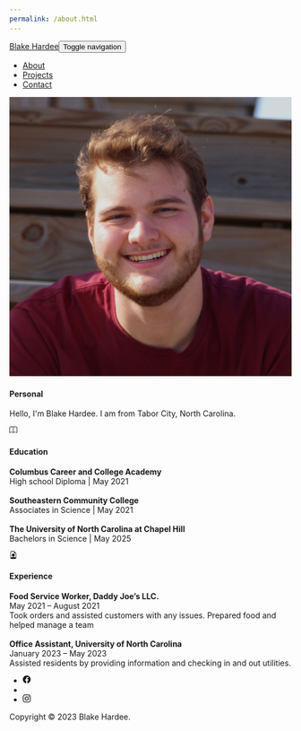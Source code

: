 ```yaml
---
permalink: /about.html
---
```

<!DOCTYPE html>
<html lang="en">

<head>
    <meta charset="utf-8">
    <meta name="viewport" content="width=device-width, initial-scale=1.0, shrink-to-fit=no">
    <title>Portfolio</title>
    <link rel="stylesheet" href="assets/bootstrap/css/bootstrap.min.css">
    <link rel="stylesheet" href="assets/fonts/fontawesome-all.min.css">
    <link rel="stylesheet" href="assets/css/aos.min.css">
    <link rel="stylesheet" href="assets/css/Features-Image-images.css">
    <link rel="stylesheet" href="assets/css/Navbar-Right-Links-Dark-icons.css">
</head>

<body>
    <nav class="navbar navbar-dark navbar-expand-md bg-dark py-3" data-aos="slide-up">
        <div class="container"><a class="navbar-brand d-flex align-items-center" href="About.html"><span>Blake Hardee</span></a><button data-bs-toggle="collapse" class="navbar-toggler" data-bs-target="#navcol-5"><span class="visually-hidden">Toggle navigation</span><span class="navbar-toggler-icon"></span></button>
            <div class="collapse navbar-collapse" id="navcol-5">
                <ul class="navbar-nav ms-auto">
                    <li class="nav-item"><a class="nav-link active" href="About.html">About</a></li>
                    <li class="nav-item"><a class="nav-link disabled" href="Projects.html">Projects</a></li>
                    <li class="nav-item"><a class="nav-link disabled" href="Contact.html">Contact</a></li>
                </ul>
            </div>
        </div>
    </nav>
    <div class="container py-4 py-xl-5">
        <div class="row row-cols-1 row-cols-md-2">
            <div class="col"><img class="rounded w-100 h-100 fit-cover" style="min-height: 300px;" src="assets/img/IMG_6236.jpeg"></div>
            <div class="col d-flex flex-column justify-content-center p-4">
                <div class="text-center text-md-start d-flex flex-column align-items-center align-items-md-start mb-5">
                    <div class="bs-icon-md bs-icon-rounded bs-icon-primary-light d-flex flex-shrink-0 justify-content-center align-items-center d-inline-block mb-3 bs-icon md"><i class="far fa-user text-info"></i></div>
                    <div>
                        <h4>Personal</h4>
                        <p>Hello, I'm Blake Hardee. I am from Tabor City, North Carolina.</p>
                    </div>
                </div>
                <div class="text-center text-md-start d-flex flex-column align-items-center align-items-md-start mb-5">
                    <div class="bs-icon-md bs-icon-rounded bs-icon-primary-light d-flex flex-shrink-0 justify-content-center align-items-center d-inline-block mb-3 bs-icon md"><svg xmlns="http://www.w3.org/2000/svg" width="1em" height="1em" fill="currentColor" viewBox="0 0 16 16" class="bi bi-book text-info">
                            <path d="M1 2.828c.885-.37 2.154-.769 3.388-.893 1.33-.134 2.458.063 3.112.752v9.746c-.935-.53-2.12-.603-3.213-.493-1.18.12-2.37.461-3.287.811V2.828zm7.5-.141c.654-.689 1.782-.886 3.112-.752 1.234.124 2.503.523 3.388.893v9.923c-.918-.35-2.107-.692-3.287-.81-1.094-.111-2.278-.039-3.213.492V2.687zM8 1.783C7.015.936 5.587.81 4.287.94c-1.514.153-3.042.672-3.994 1.105A.5.5 0 0 0 0 2.5v11a.5.5 0 0 0 .707.455c.882-.4 2.303-.881 3.68-1.02 1.409-.142 2.59.087 3.223.877a.5.5 0 0 0 .78 0c.633-.79 1.814-1.019 3.222-.877 1.378.139 2.8.62 3.681 1.02A.5.5 0 0 0 16 13.5v-11a.5.5 0 0 0-.293-.455c-.952-.433-2.48-.952-3.994-1.105C10.413.809 8.985.936 8 1.783z"></path>
                        </svg></div>
                    <div>
                        <h4>Education</h4>
                        <p><strong>Columbus Career and College Academy</strong><br>High school Diploma | May 2021<br><br><strong>Southeastern Community College</strong><br>Associates in Science | May 2021<br><br><strong>The University of North Carolina at Chapel Hill</strong><br>Bachelors in Science | May 2025</p>
                    </div>
                </div>
                <div class="text-center text-md-start d-flex flex-column align-items-center align-items-md-start">
                    <div class="bs-icon-md bs-icon-rounded bs-icon-primary-light d-flex flex-shrink-0 justify-content-center align-items-center d-inline-block mb-3 bs-icon md"><svg xmlns="http://www.w3.org/2000/svg" width="1em" height="1em" fill="currentColor" viewBox="0 0 16 16" class="bi bi-file-earmark-person text-info">
                            <path d="M11 8a3 3 0 1 1-6 0 3 3 0 0 1 6 0z"></path>
                            <path d="M14 14V4.5L9.5 0H4a2 2 0 0 0-2 2v12a2 2 0 0 0 2 2h8a2 2 0 0 0 2-2zM9.5 3A1.5 1.5 0 0 0 11 4.5h2v9.255S12 12 8 12s-5 1.755-5 1.755V2a1 1 0 0 1 1-1h5.5v2z"></path>
                        </svg></div>
                    <div>
                        <h4>Experience</h4>
                        <p><strong>Food Service Worker, Daddy Joe’s LLC.</strong><br>May 2021 – August 2021<br>Took orders and assisted customers with any issues. Prepared food and helped manage a team<br><br><strong>Office Assistant, University of North Carolina</strong><br>January 2023 – May 2023<br>Assisted residents by providing information and checking in and out utilities.</p>
                    </div>
                </div>
            </div>
        </div>
        <footer class="text-center">
            <div class="container text-muted py-4 py-lg-5">
                <ul class="list-inline">
                    <li class="list-inline-item me-4"><svg class="bi bi-facebook" xmlns="http://www.w3.org/2000/svg" width="1em" height="1em" fill="currentColor" viewBox="0 0 16 16">
    <path d="M16 8.049c0-4.446-3.582-8.05-8-8.05C3.58 0-.002 3.603-.002 8.05c0 4.017 2.926 7.347 6.75 7.951v-5.625h-2.03V8.05H6.75V6.275c0-2.017 1.195-3.131 3.022-3.131.876 0 1.791.157 1.791.157v1.98h-1.009c-.993 0-1.303.621-1.303 1.258v1.51h2.218l-.354 2.326H9.25V16c3.824-.604 6.75-3.934 6.75-7.951z"></path>
    <a href="url">https://www.linkedin.com/in/blakehardee</a>
</svg></li>
                    <li class="list-inline-item me-4"></li>
                    <li class="list-inline-item"><svg class="bi bi-instagram" xmlns="http://www.w3.org/2000/svg" width="1em" height="1em" fill="currentColor" viewBox="0 0 16 16">
    <path d="M8 0C5.829 0 5.556.01 4.703.048 3.85.088 3.269.222 2.76.42a3.917 3.917 0 0 0-1.417.923A3.927 3.927 0 0 0 .42 2.76C.222 3.268.087 3.85.048 4.7.01 5.555 0 5.827 0 8.001c0 2.172.01 2.444.048 3.297.04.852.174 1.433.372 1.942.205.526.478.972.923 1.417.444.445.89.719 1.416.923.51.198 1.09.333 1.942.372C5.555 15.99 5.827 16 8 16s2.444-.01 3.298-.048c.851-.04 1.434-.174 1.943-.372a3.916 3.916 0 0 0 1.416-.923c.445-.445.718-.891.923-1.417.197-.509.332-1.09.372-1.942C15.99 10.445 16 10.173 16 8s-.01-2.445-.048-3.299c-.04-.851-.175-1.433-.372-1.941a3.926 3.926 0 0 0-.923-1.417A3.911 3.911 0 0 0 13.24.42c-.51-.198-1.092-.333-1.943-.372C10.443.01 10.172 0 7.998 0h.003zm-.717 1.442h.718c2.136 0 2.389.007 3.232.046.78.035 1.204.166 1.486.275.373.145.64.319.92.599.28.28.453.546.598.92.11.281.24.705.275 1.485.039.843.047 1.096.047 3.231s-.008 2.389-.047 3.232c-.035.78-.166 1.203-.275 1.485a2.47 2.47 0 0 1-.599.919c-.28.28-.546.453-.92.598-.28.11-.704.24-1.485.276-.843.038-1.096.047-3.232.047s-2.39-.009-3.233-.047c-.78-.036-1.203-.166-1.485-.276a2.478 2.478 0 0 1-.92-.598 2.48 2.48 0 0 1-.6-.92c-.109-.281-.24-.705-.275-1.485-.038-.843-.046-1.096-.046-3.233 0-2.136.008-2.388.046-3.231.036-.78.166-1.204.276-1.486.145-.373.319-.64.599-.92.28-.28.546-.453.92-.598.282-.11.705-.24 1.485-.276.738-.034 1.024-.044 2.515-.045v.002zm4.988 1.328a.96.96 0 1 0 0 1.92.96.96 0 0 0 0-1.92zm-4.27 1.122a4.109 4.109 0 1 0 0 8.217 4.109 4.109 0 0 0 0-8.217zm0 1.441a2.667 2.667 0 1 1 0 5.334 2.667 2.667 0 0 1 0-5.334z"></path>
    <a herf="url"> www.instagram.com/blakehardee</a>
</svg></li>
                </ul>
                <p class="mb-0">Copyright © 2023 Blake Hardee.</p>
            </div>
        </footer>
    </div>
    <script src="assets/bootstrap/js/bootstrap.min.js"></script>
    <script src="assets/js/aos.min.js"></script>
    <script src="assets/js/bs-init.js"></script>
</body>

</html>
